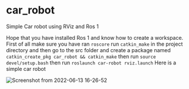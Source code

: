 # car_robot
Simple Car robot using RViz and Ros 1

Hope that you have installed Ros 1 and know how to create a workspace.
First of all make sure you have ran `roscore`
run `catkin_make` in the project directory
and then go to the src folder and create a package named `catkin_create_pkg car_robot && catkin_make`
then run `source devel/setup.bash` 
then run `roslaunch car-robot rviz.launch`
Here is a simple car robot 

![Screenshot from 2022-06-13 16-26-52](https://user-images.githubusercontent.com/42882492/173334444-b094ce55-33a6-4df6-9601-db06a38030cc.png)
